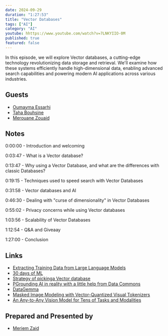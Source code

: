 ```yaml
---
date: 2024-09-29
duration: "1:27:53"
title: "Vector Databases"
tags: ["AI"]
category: "AI"
youtube: hhttps://www.youtube.com/watch?v=7LNKYIIO-0M
published: true
featured: false
---
```


In this episode, we will explore Vector databases, a cutting-edge technology revolutionizing data storage and retrieval. We'll examine how these systems efficiently handle high-dimensional data, enabling advanced search capabilities and powering modern AI applications across various industries.

## Guests

- [Oumayma Essarhi](https://twitter.com/oumayma_es_)
- [Taha Bouhsine](https://twitter.com/Tahabsn)
- [Merouane Zouaid](https://x.com/merouanezouaid)

## Notes

0:00:00 - Introduction and welcoming

0:03:47 - What is a Vector database?

0:13:47 - Why using a Vector Database, and what are the differences with classic Databases?

0:19:15 - Techniques used to speed search with Vector Databases

0:31:58 - Vector databases and AI

0:46:30 - Dealing with "curse of dimensionality" in Vector Databases

0:55:02 - Privacy concerns while using Vector databases

1:03:56 - Scalability of Vector Databases

1:12:54 - Q&A and Giveaay

1:27:00 - Conclusion

## Links

- [Extracting Training Data from Large Language Models](https://arxiv.org/pdf/2012.07805)
- [30 days of ML](https://30daysofml.framer.ai/)
- [Strategy of pickinga Vector database](https://www.reddit.com/r/LangChain/comments/170jigz/my_strategy_for_picking_a_vector_database_a/)
- [PGrounding AI in reality with a little help from Data Commons](https://research.google/blog/grounding-ai-in-reality-with-a-little-help-from-data-commons/?linkId=10989162)
- [DataGemma](https://ai.google.dev/gemma/docs/datagemma)
- [Masked Image Modeling with Vector-Quantized Visual Tokenizers](https://arxiv.org/pdf/2208.06366)
- [An Any-to-Any Vision Model for Tens of Tasks and Modalities](https://arxiv.org/abs/2406.09406)

## Prepared and Presented by

- [Meriem Zaid](https://www.linkedin.com/in/meriem-zaid-652852187/)
